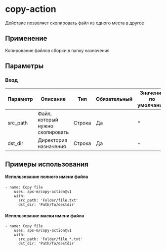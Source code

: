 # copy-action

Действие позволяет скопировать файл из одного места в другое

## Применение

Копирование файлов сборки в папку назначения


## Параметры

### Вход

| Параметр | Описание | Тип      | Обязательный |  Значение по умолчанию |
|----------|----------|----------|----------| ----------|
| src_path   | Файл, который нужно скопировать   | Строка | Да | * |
| dst_dir    | Директория назначения| Строка | Да | - |


## Примеры использования


#### Использование полного имени файла
```
- name: Copy file
    uses: aps-m/copy-action@v1
    with:
      src_path: 'Folder/file.txt'
      dst_dir: 'Path/To/destdir'
```


#### Использование маски имени файла
```
- name: Copy file
    uses: aps-m/copy-action@v1
    with:
      src_path: 'Folder/file_*.txt'
      dst_dir: 'Path/To/destdir'
```